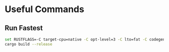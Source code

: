 # Useful Commands

## Run Fastest

```bash
set RUSTFLAGS=-C target-cpu=native -C opt-level=3 -C lto=fat -C codegen-units=1 -C panic=abort -C embed-bitcode=yes
cargo build --release
```
